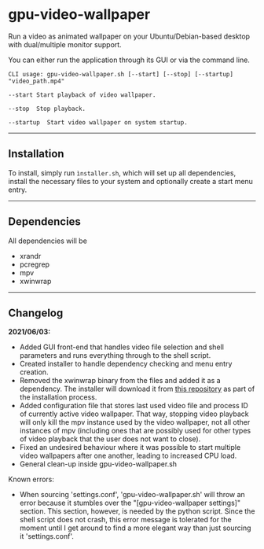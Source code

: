 # gpu-video-wallpaper

Run a video as animated wallpaper on your Ubuntu/Debian-based desktop with dual/multiple monitor support.

You can either run the application through its GUI or via the command line.

````
CLI usage: gpu-video-wallpaper.sh [--start] [--stop] [--startup] "video_path.mp4"

--start Start playback of video wallpaper. 

--stop  Stop playback.

--startup  Start video wallpaper on system startup.
````

-----

## Installation

To install, simply run `ìnstaller.sh`, which will set up all dependencies, install the necessary files to your system and optionally create a start menu entry.

-----

## Dependencies

All dependencies will be 

- xrandr
- pcregrep
- mpv
- xwinwrap

-----

## Changelog

**2021/06/03:**

* Added GUI front-end that handles video file selection and shell parameters and runs everything through to the shell script.
* Created installer to handle dependency checking and menu entry creation.
* Removed the xwinwrap binary from the files and added it as a dependency. The installer will download it from [this repository](https://github.com/mmhobi7/xwinwrap/releases/tag/v0.9) as part of the installation process.
* Added configuration file that stores last used video file and process ID of currently active video wallpaper. That way, stopping video playback will only kill the mpv instance used by the video wallpaper, not all other instances of mpv (including ones that are possibly used for other types of video playback that the user does not want to close).
* Fixed an undesired behaviour where it was possible to start multiple video wallpapers after one another, leading to increased CPU load.
* General clean-up inside gpu-video-wallpaper.sh

Known errors:

* When sourcing 'settings.conf', 'gpu-video-wallpaper.sh' will throw an error because it stumbles over the "\[gpu-video-wallpaper settings\]" section. This section, however, is needed by the python script. Since the shell script does not crash, this error message is tolerated for the moment until I get around to find a more elegant way than just sourcing it 'settings.conf'.
